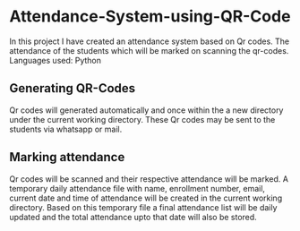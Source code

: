 # Attendance-System-using-QR-Code
In this project I have created an attendance system based on Qr codes. The attendance of the students which will be marked on scanning the qr-codes.
Languages used: Python

## Generating QR-Codes
Qr codes will generated automatically and once within the a new directory under the current working directory.
These Qr codes may be sent to the students via whatsapp or mail.

## Marking attendance
Qr codes will be scanned and their respective attendance will be marked. A temporary daily attendance file with name, enrollment number, email, current date and time of attendance will be created in the current working directory.
Based on this temporary file a final attendance list will be daily updated and the total attendance upto that date will also be stored.

